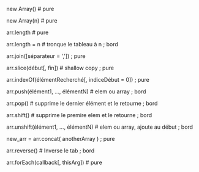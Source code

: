 new Array() # pure

new Array(n) # pure

arr.length # pure

arr.length = n # tronque le tableau à n ; bord

arr.join([séparateur = ',']) ; pure

arr.slice(début[, fin]) # shallow copy ; pure

arr.indexOf(élémentRecherché[, indiceDébut = 0]) ; pure

arr.push(élément1, ..., élémentN) # elem ou array ; bord

arr.pop() # supprime le dernier élément et le retourne ; bord

arr.shift() # supprime le premire elem et le retourne ; bord

arr.unshift(élément1, ..., élémentN) # elem ou array, ajoute au début ; bord

new_arr = arr.concat( anotherArray ) ; pure

arr.reverse()  # Inverse le tab ; bord

arr.forEach(callback[, thisArg]) # pure

